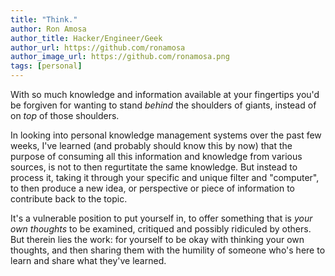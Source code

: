 ```yaml
---
title: "Think."
author: Ron Amosa
author_title: Hacker/Engineer/Geek
author_url: https://github.com/ronamosa
author_image_url: https://github.com/ronamosa.png
tags: [personal]
---
```


With so much knowledge and information available at your fingertips you'd be forgiven for wanting to stand _behind_ the shoulders of giants, instead of on _top_ of those shoulders.

In looking into personal knowledge management systems over the past few weeks, I've learned (and probably should know this by now) that the purpose of consuming all this information and knowledge from various sources, is not to then regurtitate the same knowledge. But instead to process it, taking it through your specific and unique filter and "computer", to then produce a new idea, or perspective or piece of information to contribute back to the topic.

It's a vulnerable position to put yourself in, to offer something that is _your own thoughts_ to be examined, critiqued and possibly ridiculed by others. But therein lies the work: for yourself to be okay with thinking your own thoughts, and then sharing them with the humility of someone who's here to learn and share what they've learned.

